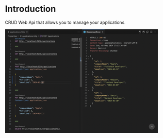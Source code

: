# Introduction
CRUD Web Api that allows you to manage your applications.

![](https://github.com/endersik/JobApplicationTracker.Api/blob/main/ScreenShots/Request.png?raw=true)
